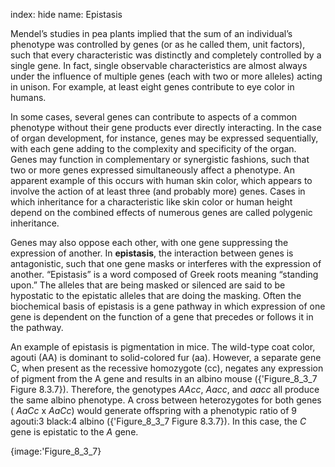index: hide
name: Epistasis

Mendel’s studies in pea plants implied that the sum of an individual’s phenotype was controlled by genes (or as he called them, unit factors), such that every characteristic was distinctly and completely controlled by a single gene. In fact, single observable characteristics are almost always under the influence of multiple genes (each with two or more alleles) acting in unison. For example, at least eight genes contribute to eye color in humans.

In some cases, several genes can contribute to aspects of a common phenotype without their gene products ever directly interacting. In the case of organ development, for instance, genes may be expressed sequentially, with each gene adding to the complexity and specificity of the organ. Genes may function in complementary or synergistic fashions, such that two or more genes expressed simultaneously affect a phenotype.  An apparent example of this occurs with human skin color, which appears to involve the action of at least three (and probably more) genes. Cases in which inheritance for a characteristic like skin color or human height depend on the combined effects of numerous genes are called polygenic inheritance.

Genes may also oppose each other, with one gene suppressing the expression of another. In  **epistasis**, the interaction between genes is antagonistic, such that one gene masks or interferes with the expression of another. “Epistasis” is a word composed of Greek roots meaning “standing upon.” The alleles that are being masked or silenced are said to be hypostatic to the epistatic alleles that are doing the masking. Often the biochemical basis of epistasis is a gene pathway in which expression of one gene is dependent on the function of a gene that precedes or follows it in the pathway.

An example of epistasis is pigmentation in mice. The wild-type coat color, agouti (AA) is dominant to solid-colored fur (aa). However, a separate gene C, when present as the recessive homozygote (cc), negates any expression of pigment from the A gene and results in an albino mouse ({'Figure_8_3_7 Figure 8.3.7}). Therefore, the genotypes  *AAcc*,  *Aacc*, and  *aacc* all produce the same albino phenotype. A cross between heterozygotes for both genes ( *AaCc* x  *AaCc*) would generate offspring with a phenotypic ratio of 9 agouti:3 black:4 albino ({'Figure_8_3_7 Figure 8.3.7}). In this case, the  *C* gene is epistatic to the  *A* gene.


{image:'Figure_8_3_7}
        
